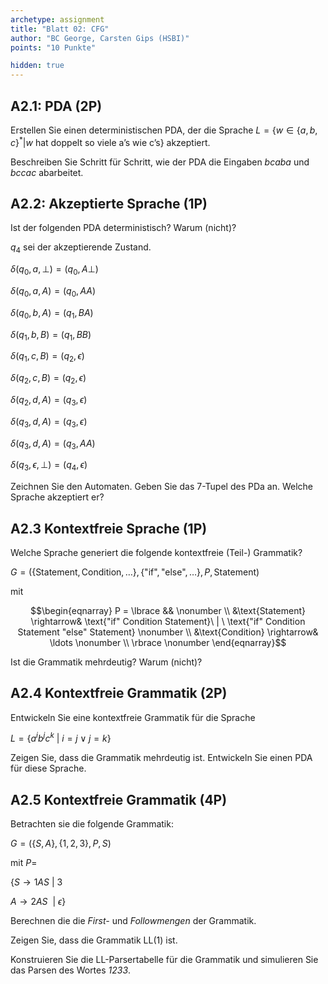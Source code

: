 ```yaml
---
archetype: assignment
title: "Blatt 02: CFG"
author: "BC George, Carsten Gips (HSBI)"
points: "10 Punkte"

hidden: true
---
```


<!--  pandoc -s -f markdown -t markdown+smart-grid_tables-multiline_tables-simple_tables --columns=94 --reference-links=true  sheet02.md  -o xxx.md  -->

## A2.1: PDA (2P)

Erstellen Sie einen deterministischen PDA, der die Sprache
$L = \lbrace w \in \lbrace a, b, c \rbrace^* | w\ \text{hat doppelt so viele a's wie c's} \rbrace$ akzeptiert.

Beschreiben Sie Schritt für Schritt, wie der PDA die Eingaben *bcaba* und *bccac* abarbeitet.


## A2.2: Akzeptierte Sprache (1P)


Ist der folgenden PDA deterministisch? Warum (nicht)?

$q_4$ sei der akzeptierende Zustand.


$\delta(q_0,a, \perp) = (q_0, A\perp)$

$\delta(q_0,a, A) = (q_0, AA)$

$\delta(q_0,b, A) = (q_1, BA)$

$\delta(q_1,b, B) = (q_1, BB)$

$\delta(q_1,c, B) = (q_2, \epsilon)$

$\delta(q_2,c, B) = (q_2, \epsilon)$

$\delta(q_2,d, A) = (q_3, \epsilon)$

$\delta(q_3,d, A) = (q_3, \epsilon)$

$\delta(q_3,d, A) = (q_3, AA)$

$\delta(q_3,\epsilon, \perp) = (q_4, \epsilon)$



Zeichnen Sie den Automaten. Geben Sie das 7-Tupel des PDa an. Welche Sprache akzeptiert er?


## A2.3 Kontextfreie Sprache (1P)

Welche Sprache generiert die folgende kontextfreie (Teil-) Grammatik?

$G = (\lbrace \text{Statement}, \text{Condition}, \ldots \rbrace, \lbrace \text{"if"}, \text{"else"}, \ldots \rbrace, P, \text{Statement})$

mit

$$\begin{eqnarray}
P = \lbrace &&                                                                                                        \nonumber \\
&\text{Statement} \rightarrow& \text{"if" Condition Statement}\ | \ \text{"if" Condition Statement "else" Statement}  \nonumber \\
&\text{Condition} \rightarrow& \ldots                                                                                 \nonumber \\
\rbrace                                                                                                               \nonumber
\end{eqnarray}$$

Ist die Grammatik mehrdeutig? Warum (nicht)?


## A2.4 Kontextfreie Grammatik (2P)

Entwickeln Sie eine kontextfreie Grammatik für die Sprache

$L = \lbrace a^ib^jc^k\ | \ i = j \lor j = k \rbrace$

Zeigen Sie, dass die Grammatik mehrdeutig ist. Entwickeln Sie einen PDA für diese Sprache.


## A2.5 Kontextfreie Grammatik (4P)

Betrachten sie die folgende Grammatik:

$G = (\lbrace S, A \rbrace, \lbrace 1, 2, 3 \rbrace, P, S)$

mit $P =$

$\lbrace S \rightarrow 1AS\ |\ 3$

$A \rightarrow 2AS\ \ | \ \epsilon \rbrace$

Berechnen die die *First-* und *Followmengen* der Grammatik.

Zeigen Sie, dass die Grammatik LL(1) ist.

Konstruieren Sie die LL-Parsertabelle für die Grammatik und simulieren Sie das Parsen des Wortes *1233*.






